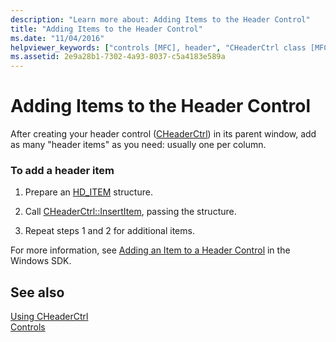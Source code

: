```yaml
---
description: "Learn more about: Adding Items to the Header Control"
title: "Adding Items to the Header Control"
ms.date: "11/04/2016"
helpviewer_keywords: ["controls [MFC], header", "CHeaderCtrl class [MFC], adding items", "header controls [MFC], adding items to"]
ms.assetid: 2e9a28b1-7302-4a93-8037-c5a4183e589a
---
```

# Adding Items to the Header Control

After creating your header control ([CHeaderCtrl](reference/cheaderctrl-class.md)) in its parent window, add as many "header items" as you need: usually one per column.

### To add a header item

1. Prepare an [HD_ITEM](/windows/win32/api/commctrl/ns-commctrl-hditemw) structure.

1. Call [CHeaderCtrl::InsertItem](reference/cheaderctrl-class.md#insertitem), passing the structure.

1. Repeat steps 1 and 2 for additional items.

For more information, see [Adding an Item to a Header Control](/windows/win32/Controls/header-controls) in the Windows SDK.

## See also

[Using CHeaderCtrl](using-cheaderctrl.md)<br/>
[Controls](controls-mfc.md)
